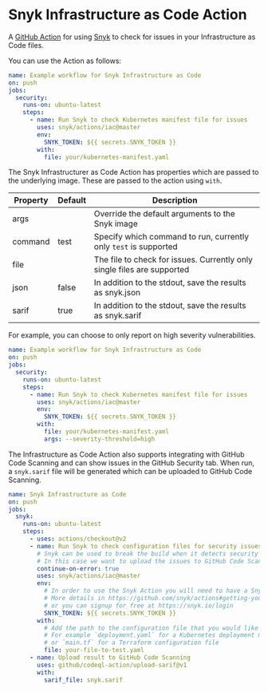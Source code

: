 # Snyk Infrastructure as Code Action

A [GitHub Action](https://github.com/features/actions) for using [Snyk](https://snyk.io) to check for
issues in your Infrastructure as Code files.

You can use the Action as follows:

```yaml
name: Example workflow for Snyk Infrastructure as Code
on: push
jobs:
  security:
    runs-on: ubuntu-latest
    steps:
      - name: Run Snyk to check Kubernetes manifest file for issues
        uses: snyk/actions/iac@master
        env:
          SNYK_TOKEN: ${{ secrets.SNYK_TOKEN }}
        with:
          file: your/kubernetes-manifest.yaml
```

The Snyk Infrastructurer as Code Action has properties which are passed to the underlying image. These are
passed to the action using `with`.

| Property | Default | Description                                                             |
| -------- | ------- | ----------------------------------------------------------------------- |
| args     |         | Override the default arguments to the Snyk image                        |
| command  | test    | Specify which command to run, currently only `test` is supported        |
| file     |         | The file to check for issues. Currently only single files are supported |
| json     | false   | In addition to the stdout, save the results as snyk.json                |
| sarif    | true    | In addition to the stdout, save the results as snyk.sarif               |

For example, you can choose to only report on high severity vulnerabilities.

```yaml
name: Example workflow for Snyk Infrastructure as Code
on: push
jobs:
  security:
    runs-on: ubuntu-latest
    steps:
      - name: Run Snyk to check Kubernetes manifest file for issues
        uses: snyk/actions/iac@master
        env:
          SNYK_TOKEN: ${{ secrets.SNYK_TOKEN }}
        with:
          file: your/kubernetes-manifest.yaml
          args: --severity-threshold=high
```

The Infrastructure as Code Action also supports integrating with GitHub Code Scanning and can show issues in the GitHub Security tab. When run, a `snyk.sarif` file will be generated which can be uploaded to GitHub Code Scanning.

```yaml
name: Snyk Infrastructure as Code
on: push
jobs:
  snyk:
    runs-on: ubuntu-latest
    steps:
      - uses: actions/checkout@v2
      - name: Run Snyk to check configuration files for security issues
        # Snyk can be used to break the build when it detects security issues.
        # In this case we want to upload the issues to GitHub Code Scanning
        continue-on-error: true
        uses: snyk/actions/iac@master
        env:
          # In order to use the Snyk Action you will need to have a Snyk API token.
          # More details in https://github.com/snyk/actions#getting-your-snyk-token
          # or you can signup for free at https://snyk.io/login
          SNYK_TOKEN: ${{ secrets.SNYK_TOKEN }}
        with:
          # Add the path to the configuration file that you would like to test.
          # For example `deployment.yaml` for a Kubernetes deployment manifest
          # or `main.tf` for a Terraform configuration file
          file: your-file-to-test.yaml
      - name: Upload result to GitHub Code Scanning
        uses: github/codeql-action/upload-sarif@v1
        with:
          sarif_file: snyk.sarif
```
